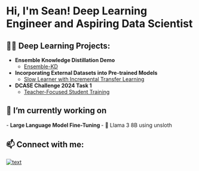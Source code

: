 <h1>Hi, I'm Sean! Deep Learning Engineer and Aspiring Data Scientist</a>

<h2>👨‍💻 Deep Learning Projects:</h2>

- <b>Ensemble Knowledge Distillation Demo</b>
  - [Ensemble-KD](https://github.com/seanyeo300/Ensemble-KD-Demo)
- <b>Incorporating External Datasets into Pre-trained Models </b>
  - [Slow Learner with Incremental Transfer Learning](https://github.com/seanyeo300/Slow-Learner-with-Incremental-Transfer-Learning)
- <b>DCASE Challenge 2024 Task 1</b>
  - [Teacher-Focused Student Training](https://github.com/seanyeo300/FocusNet_ASC)

<h2>🔭 I’m currently working on </h2>
- <b>Large Language Model Fine-Tuning </b>
  - 🐐 Llama 3 8B using unsloth
<h2> 📫 Connect with me:</h2>

[![text](https://img.shields.io/badge/LinkedIn-0077B5?style=for-the-badge&logo=linkedin&logoColor=white)](https://www.linkedin.com/in/yeojinjiesean)

<!--
Here are some ideas to get you started:

- 🔭 I’m currently working on ...
- 🌱 I’m currently learning ...
- 👯 I’m looking to collaborate on ...
- 🤔 I’m looking for help with ...
- 💬 Ask me about ...
- 📫 How to reach me: ...
- 😄 Pronouns: ...
- ⚡ Fun fact: ...
-->
